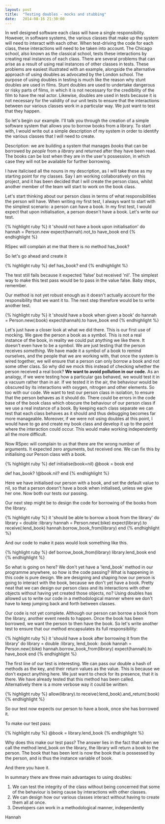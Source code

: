 ```yaml
---
layout: post
title:  "Testing doubles - mocks and stubbing"
date:   2014-08-16 21:30:00
---
```


In well designed software each class will have a single responsibility. However, in software systems, the various classes that make up the system will need to interact with each other. When test-driving the code for each class, these interactions will need to be taken into account. The Chicago school, also known as the classical school, tests these interactions by creating real instances of each class. There are several problems that can arise as a result of using real instances of other classes in tests. These problems are easiest illustrated with an example, alongside the alternative approach of using doubles as advocated by the London school. The purpose of using doubles in testing is much like the reason why stunt doubles are used in films. Stunt doubles are used to undertake dangerous or risky parts of films, in which it is not necessary for the credibility of the film to have the real actor. Likewise, doubles are used in tests because it is not necessary for the validity of our unit tests to ensure that the interactions between our various classes work in a particular way. We just want to test that they happen. 

So let's begin our example. I'll talk you through the creation of a simple software system that allows you to borrow books from a library. To start with, I would write out a simple description of my system in order to identify the various classes that I will need to create. 

Description: we are building a system that manages *books* that can be borrowed by *people* from a *library* and returned after they have been read. The books can be lost when they are in the user's possession, in which case they will not be available for further borrowing.

I have italicised all the nouns in my description, as I will take these as my starting point for my classes. Say I am working collaboratively on this project, and it has been decided that I will create the person class, whilst another member of the team will start to work on the book class. 

Let's start thinking about our person class in terms of what responsibilities the person will have. When writing my first test, I always want to start with the simplest scenario: a person can have a book. In my first test, I would expect that upon initialisation, a person doesn't have a book. Let's write our test. 

{% highlight ruby %}
it 'should not have a book upon initialisation' do 
	hannah = Person.new
	expect(hannah).not_to have_book
end 
{% endhighlight %} 

RSpec will complain at me that there is no method has_book?

So let's go ahead and create it

{% highlight ruby %}
def has_book?
end
{% endhighlight %} 

The test still fails because it expected 'false' but received 'nil'. The simplest way to make this test pass would be to pass in the value false. Baby steps, remember. 

Our method is not yet robust enough as it doesn't actually account for the responsibility that we want it to. The next step therefore would be to write another test.

{% highlight ruby %}
it 'should have a book when given a book' do 
	hannah = Person.new(:book)
	expect(hannah).to have_book
end 
{% endhighlight %} 

Let's just have a closer look at what we did there. This is our first use of mocking. We gave the person a book as a symbol. This is not a real instance of the book, in reality we could put anything we like there. It doesn't even have to be a symbol. We are just testing that the person receives *something*. We have made it a symbol of a book to remind ourselves, and the people that we are working with, that once the system is wired together, we will ensure that a person can only borrow a book and not some other class. So why did we mock this instead of checking whether the person received a real book? **We want to avoid pollution in our code.** As an analogy, if we were testing how a particular gas behaved, we would test it in a vacuum rather than in air. If we tested it in the air, the behaviour would be obscured by its interactions with oxygen, nitrogen and other elements. So too with our code. We want to test our person class in isolation, to ensure that the person behaves as it should do. There could be errors in the code base of the book class which obscure the behaviour of our person class if we use a real instance of a book. By keeping each class separate we can test that each class behaves as it should and thus debugging becomes far more manageable. Moreover, if we were not using doubles at this point, I would have to go and create my book class and develop it up to the point where the interaction could occur. This would make working independently all the more difficult.  

Now RSpec will complain to us that there are the wrong number of arguments. It expected zero arguments, but received one.  We can fix this by initialising our Person class with a book. 

{% highlight ruby %}
def initialise(book=nil)
	@book = book
end 

def has_book?
	!@book.nil?
end 
{% endhighlight %} 

Here we have initialised our person with a book, and set the default value to nil, so that a person doesn't have a book when initialised, unless we give her one. Now both our tests our passing.

Our next step might be to design the code for borrowing of the books from the library. 

{% highlight ruby %}
it 'should be able to borrow a book from the library' do 
	library = double :library
	hannah = Person.new(:bike)
	expect(library).to receive(:lend_book)
	hannah.borrow_book_from(library)
end 
{% endhighlight %} 

And our code to make it pass would look something like this.

{% highlight ruby %}
def borrow_book_from(library)
	library.lend_book
end 
{% endhighlight %} 

So what is going on here? We don't yet have a 'lend_book' method in our programme anywhere, so how is the code passing? What is happening in this code is pure design. We are designing and shaping how our person is going to interact with the book, because we don't yet have a book. Pretty neat that we can design our person class and its interactions with other objects without having yet created those objects, no? Using doubles has allowed us to write our code in a methodological manner where we don't have to keep jumping back and forth between classes.  

Our code is not yet complete. Although our person can borrow a book from the library, another event needs to happen. Once the book has been borrowed, we want the person to then have the book. So let's write another test to ensure that our method encapsulates its full responsibility:

{% highlight ruby %}
it 'should have a book after borrowing it from the library' do 
	library = double :library, lend_book: :book
	hannah = Person.new(:bike)
	hannah.borrow_book_from(library)
	expect(hannah).to have_book
end 
{% endhighlight %} 

The first line of our test is interesting. We can pass our double a hash of methods as the key, and their return values as the value. This is because we don't expect anything here. We just want to check for its presence, that it is there. We have already tested that this method has been called. Alternatively there is a more verbose way it could be written:

{% highlight ruby %}
allow(library).to receive(:lend_book).and_return(:book)
{% endhighlight %} 

So our test now expects our person to have a book, once she has borrowed it. 

To make our test pass: 

{% highlight ruby %}
@book = library.lend_book
{% endhighlight %} 

Why does this make our test pass? The answer lies in the fact that when we call the method lend_book on the library, the library will return a book to the person. The book that has been lent is now the book that is possessed by the person, and is thus the instance variable of book. 

And there you have it. 

In summary there are three main advantages to using doubles:
1. We can test the integrity of the class without being concerned that some of the behaviour is being cause by interactions with other classes. 
2. We can design how our various classes interact without having to create them all at once. 
3. Developers can work in a methodological manner, independently 

Hannah 
